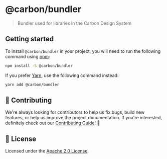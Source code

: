 # @carbon/bundler

> Bundler used for libraries in the Carbon Design System

## Getting started

To install `@carbon/bundler` in your project, you will need to run the following command using [npm](https://www.npmjs.com/):

```bash
npm install -S @carbon/bundler
```

If you prefer [Yarn](https://yarnpkg.com/en/), use the following command
instead:

```bash
yarn add @carbon/bundler
```

## 🙌 Contributing

We're always looking for contributors to help us fix bugs, build new features, or help us improve the project documentation. If you're interested, definitely check out our [Contributing Guide](/.github/CONTRIBUTING.md)! 👀

## 📝 License

Licensed under the [Apache 2.0 License](/LICENSE).
